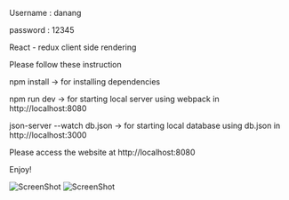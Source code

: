 Username : danang

password : 12345

React - redux client side rendering

Please follow these instruction

npm install -> for installing dependencies 

npm run dev -> for starting local server using webpack in http://localhost:8080

json-server --watch db.json -> for starting local database using db.json in http://localhost:3000

Please access the website at http://localhost:8080

Enjoy!

![ScreenShot](https://raw.githubusercontent.com/danangarbansanur/todolis-react-redux/master/1.PNG)
![ScreenShot](https://raw.githubusercontent.com/danangarbansanur/todolis-react-redux/master/2.PNG)

